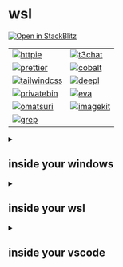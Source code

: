 # wsl

[![Open in StackBlitz](https://developer.stackblitz.com/img/open_in_stackblitz.svg)](https://stackblitz.com/github/haikalrowi/wsl)

|                                                                                                       |                                                                                             |
| ----------------------------------------------------------------------------------------------------- | ------------------------------------------------------------------------------------------- |
| [![httpie](https://avatars.githubusercontent.com/u/24454777?s=48)](https://req.new)                   | [![t3chat](https://t3.chat/favicon.ico)](https://t3.chat)                                   |
| [![prettier](https://avatars.githubusercontent.com/u/25822731?s=48)](https://prettier.io/playground)  | [![cobalt](https://cobalt.tools/icons/maskable/48.png)](https://cobalt.tools)               |
| [![tailwindcss](https://avatars.githubusercontent.com/u/67109815?s=48)](https://play.tailwindcss.com) | [![deepl](https://avatars.githubusercontent.com/u/83310993?s=48)](https://www.deepl.com/en) |
| [![privatebin](https://avatars.githubusercontent.com/u/20367028?s=48)](https://privatebin.net)        | [![eva](https://colors.eva.design/favicon.ico)](https://colors.eva.design)                  |
| [![omatsuri](https://omatsuri.app/assets/favicon.ico)](https://omatsuri.app)                          | [![imagekit](https://imagekit.io/icons/icon-48x48.png)](https://imagekit.io/tools)          |
| [![grep](https://grep.app/icon.png)](https://grep.app)                                                |

<details>

<summary>

## inside your windows

</summary>

### .wslconfig

> ```md
> [wsl2]
> kernelCommandLine="sysctl.vm.swappiness=10"
> swap=4294967296
> networkingMode=mirrored
> ```

### reset wsl and remove vscode user data

> > powershell ps ps1
>
> **one line copy paste**
>
> ```md
> wsl --shutdown; wsl --unregister Ubuntu; Remove-Item -Path $env:APPDATA\Code -Recurse; Remove-Item -Path $env:USERPROFILE\.vscode -Recurse
> ```
>
> <details>
>
> <summary>read more</summary>
>
> **reset wsl**
>
> ```md
> wsl --shutdown
> ```
>
> ```md
> wsl --unregister Ubuntu
> ```
>
> - https://learn.microsoft.com/en-us/windows/wsl/basic-commands
>
> **remove vscode user data**
>
> ```md
> Remove-Item -Path $env:APPDATA\Code -Recurse
> ```
>
> ```md
> Remove-Item -Path $env:USERPROFILE\.vscode -Recurse
> ```
>
> - https://code.visualstudio.com/docs/setup/uninstall#_clean-uninstall
>
> </details>

</details>

<details>

<summary>

## inside your wsl

</summary>

### pnpm and node.js

> > shellscript bash sh shell zsh
>
> ```md
> curl -fsSL https://get.pnpm.io/install.sh | sh - &&
> source ~/.bashrc &&
> pnpm env use --global lts
> ```
>
> - https://pnpm.io/installation#on-posix-systems
> - https://pnpm.io/cli/env#use

</details>

<details>

<summary>

## inside your vscode

</summary>

### install extensions

> > shellscript bash sh shell zsh
>
> ```md
> code --install-extension bradlc.vscode-tailwindcss &
> code --install-extension dbaeumer.vscode-eslint &
> code --install-extension esbenp.prettier-vscode &
> code --install-extension Prisma.prisma &
> code --install-extension semanticdiff.semanticdiff &
> code --install-extension streetsidesoftware.code-spell-checker &
> wait
> ```

### vercel/next.js

> > shellscript bash sh shell zsh
>
> ```md
> PROJECT_NAME="./my-app" &&
> pnpm dlx create-next-app@15 $PROJECT_NAME &&
> cd $PROJECT_NAME &&
> pnpm add --save-dev prettier@3 &&
> pnpm add --save-dev prettier-plugin-organize-imports@4 &&
> pnpm add --save-dev prettier-plugin-tailwindcss@0.6 &&
> echo "{\"plugins\":[\"prettier-plugin-organize-imports\",\"prettier-plugin-tailwindcss\"]}" > .prettierrc &&
> echo 'pnpm-lock.yaml' > .prettierignore
> ```
>
> - https://nextjs.org/docs/app/api-reference/cli/create-next-app
> - https://prettier.io/docs/install
> - https://github.com/simonhaenisch/prettier-plugin-organize-imports
> - https://github.com/tailwindlabs/prettier-plugin-tailwindcss
>
> ---
>
> > shellscript bash sh shell zsh
>
> ```
> echo "public-hoist-pattern[]=*eslint-plugin-*" > .npmrc
> ```
>
> ---
>
> > shellscript bash sh shell zsh
>
> ```md
> rm -rf node_modules/ pnpm-lock.yaml && pnpm install
> ```
>
> ---
>
> > shellscript bash sh shell zsh
>
> ```md
> pnpm pkg set scripts.dev="rm -rf .next/ && next dev --turbopack" &&
> pnpm pkg set scripts.build="rm -rf .next/ && next build"
> ```
>
> ---
>
> > shellscript bash sh shell zsh
>
> ```md
> pnpm install next-international@1
> ```
>
> - https://next-international.vercel.app/docs/app-setup
>
> ---
>
> > shellscript bash sh shell zsh
>
> ```md
> pnpm add --save-dev husky@9 &&
> pnpm exec husky init
> ```
>
> - https://typicode.github.io/husky/get-started.html

### shadcn-ui/ui

> > shellscript bash sh shell zsh
>
> ```md
> pnpm dlx shadcn@2.5 add button
> ```
>
> - https://ui.shadcn.com/docs/tailwind-v4#changelog
> - https://ui.shadcn.com/docs/cli

### supabase/supabase

> > shellscript bash sh shell zsh
>
> ```md
> pnpm exec shadcn add https://supabase.com/ui/r/supabase-client-nextjs.json
> ```
>
> - https://supabase.com/ui/docs/nextjs/client

### prisma/prisma

> > shellscript bash sh shell zsh
>
> ```md
> pnpm add --save-dev prisma@6 &&
> pnpm exec prisma init --datasource-provider sqlite --url file:./dev.db --with-model &&
> pnpm exec prisma migrate dev --name init &&
> pnpm exec prisma migrate reset --force
> ```
>
> - https://www.prisma.io/docs/orm/reference/prisma-cli-reference#init

</details>
